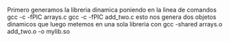 Primero generamos la libreria dinamica poniendo en la linea de comandos
gcc -c -fPIC arrays.c 
gcc -c -fPIC add_two.c 
esto nos genera dos objetos dinamicos que luego metemos en una sola libreria con
gcc -shared arrays.o add_two.o -o mylib.so